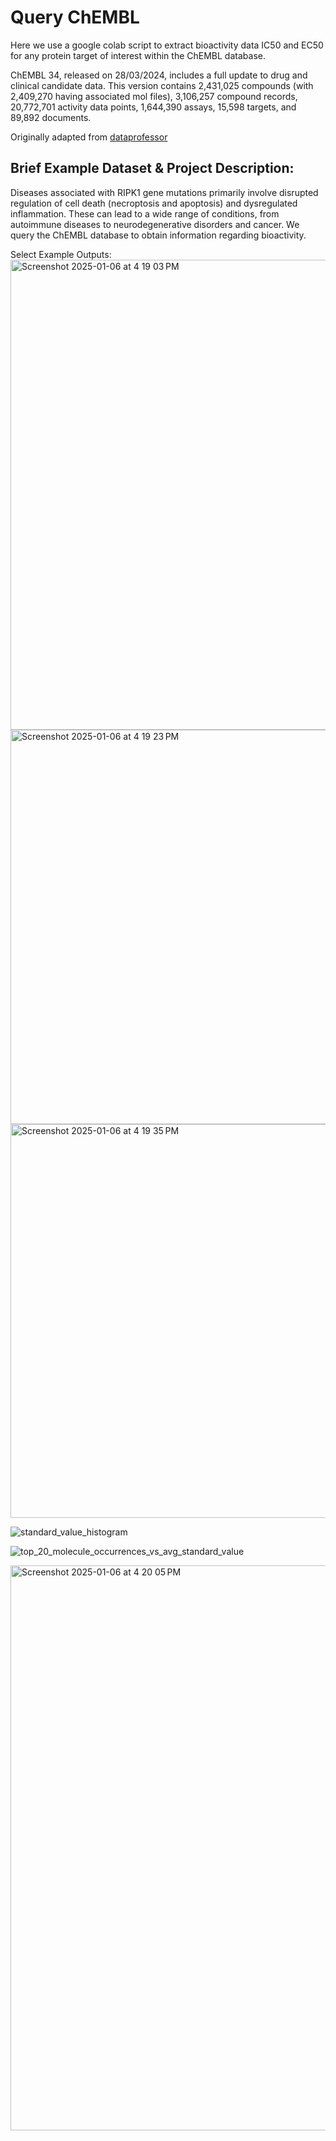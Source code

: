 # Query ChEMBL

Here we use a google colab script to extract bioactivity data IC50 and EC50 for any protein target of interest   within the ChEMBL database. 


ChEMBL 34, released on 28/03/2024, includes a full update to drug and clinical candidate data. This version contains 2,431,025 compounds (with 2,409,270 having associated mol files), 3,106,257 compound records, 20,772,701 activity data points, 1,644,390 assays, 15,598 targets, and 89,892 documents.

Originally adapted from [dataprofessor](https://github.com/dataprofessor/code/blob/master/python/CDD_ML_Part_1_Bioactivity_Data_Concised.ipynb)

## Brief Example Dataset & Project Description:
Diseases associated with RIPK1 gene mutations primarily involve disrupted regulation of cell death (necroptosis and apoptosis) and dysregulated inflammation. These can lead to a wide range of conditions, from autoimmune diseases to neurodegenerative disorders and cancer. We query the ChEMBL database to obtain information regarding bioactivity. 

Select Example Outputs:
<img width="752" alt="Screenshot 2025-01-06 at 4 19 03 PM" src="https://github.com/user-attachments/assets/0bc8beba-9e69-4d98-bd2d-620f3b96f9cd" />
<img width="631" alt="Screenshot 2025-01-06 at 4 19 23 PM" src="https://github.com/user-attachments/assets/29959e66-a2a2-459e-845f-bb79fc6f53c9" />
<img width="630" alt="Screenshot 2025-01-06 at 4 19 35 PM" src="https://github.com/user-attachments/assets/7851f418-9c40-4dc4-bba2-dc72d2b7bce0" />

![standard_value_histogram](https://github.com/user-attachments/assets/68e66d29-0455-436f-ad66-2756218e0fcc)

![top_20_molecule_occurrences_vs_avg_standard_value](https://github.com/user-attachments/assets/2b5cc34d-ef15-45c8-98bc-2c4a65cc43be)

<img width="904" alt="Screenshot 2025-01-06 at 4 20 05 PM" src="https://github.com/user-attachments/assets/9244b6f3-bd48-4ebe-b160-4ab4b7260347" />




